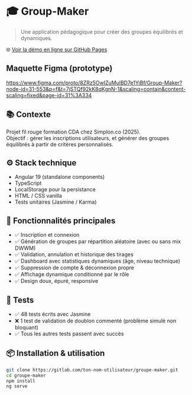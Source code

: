 # 🎓 Group-Maker

> Une application pédagogique pour créer des groupes équilibrés et dynamiques.

🌐 [Voir la démo en ligne sur GitHub Pages](https://imanebarbeche.github.io/groupe-maker/)

## Maquette Figma (prototype)

https://www.figma.com/proto/8ZRz5OwIZuMulBD7e1YiBf/Group-Maker?node-id=31-553&p=f&t=7jSTQf92kK8qKgnN-1&scaling=contain&content-scaling=fixed&page-id=31%3A334

## 📚 Contexte

Projet fil rouge formation CDA chez Simplon.co (2025).  
Objectif : gérer les inscriptions utilisateurs, et générer des groupes équilibrés à partir de critères personnalisés.

## ⚙️ Stack technique

- Angular 19 (standalone components)
- TypeScript
- LocalStorage pour la persistance
- HTML / CSS vanilla
- Tests unitaires (Jasmine / Karma)

## 🚀 Fonctionnalités principales

- ✅ Inscription et connexion
- ✅ Génération de groupes par répartition aléatoire (avec ou sans mix DWWM)
- ✅ Validation, annulation et historique des tirages
- ✅ Dashboard avec statistiques dynamiques (âge, niveau technique)
- ✅ Suppression de compte & déconnexion propre
- ✅ Affichage dynamique conditionné par le rôle
- ✅ Design doux, épuré, responsive


## 🧪 Tests

- ✅ 48 tests écrits avec Jasmine
- ❌ 1 test de validation de doublon commenté (problème simulé non bloquant)
- ✅ Tous les autres tests passent avec succès

## 📦 Installation & utilisation

```bash
git clone https://gitlab.com/ton-nom-utilisateur/groupe-maker.git
cd groupe-maker
npm install
ng serve
